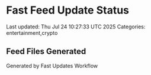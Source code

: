 # Fast Feed Update Status
Last updated: Thu Jul 24 10:27:33 UTC 2025
Categories: entertainment,crypto

## Feed Files Generated

Generated by Fast Updates Workflow

